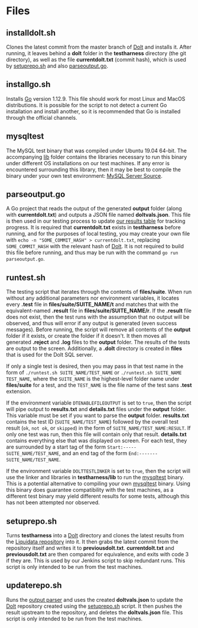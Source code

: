 # Files

## installdolt.sh

Clones the latest commit from the master branch of [Dolt](https://github.com/liquidata-inc/dolt) and installs it. After running, it leaves behind a **dolt** folder in the **testharness** directory (the git directory), as well as the file **currentdolt.txt** (commit hash), which is used by [setuprepo.sh](https://github.com/liquidata-inc/dolt-mysql-tests/tree/master/testharness#setupreposh) and also [parseoutput.go](https://github.com/liquidata-inc/dolt-mysql-tests/tree/master/testharness#parseoutputgo).

## installgo.sh

Installs [Go](https://golang.org/) version 1.12.9. This file should work for most Linux and MacOS distributions. It is possible for the script to not detect a current Go installation and install another, so it is recommended that Go is installed through the official channels.

## mysqltest

The MySQL test binary that was compiled under Ubuntu 19.04 64-bit. The accompanying [lib](https://github.com/liquidata-inc/dolt-mysql-tests/tree/master/testharness/lib) folder contains the libraries necessary to run this binary under different OS installations on our test machines. If any error is encountered surrounding this library, then it may be best to compile the binary under your own test environment: [MySQL Server Source](https://github.com/mysql/mysql-server).

## parseoutput.go

A Go project that reads the output of the generated **output** folder (along with **currentdolt.txt**) and outputs a JSON file named **doltvals.json**. This file is then used in our testing process to update [our results table](https://beta.dolthub.com/repositories/Liquidata/mysql-integration-tests) for tracking progress. It is required that **currentdolt.txt** exists in **testharness** before running, and for the purposes of local testing, you may create your own file with `echo -n "SOME_COMMIT_HASH" > currentdolt.txt`, replacing `SOME_COMMIT_HASH` with the relevant hash of [Dolt](https://github.com/liquidata-inc/dolt). It is not required to build this file before running, and thus may be run with the command `go run parseoutput.go`.

## runtest.sh

The testing script that iterates through the contents of **files/suite**. When run without any additional parameters nor environment variables, it locates every **.test** file in **files/suite/SUITE_NAME/t** and matches that with the equivalent-named **.result** file in **files/suite/SUITE_NAME/r**. If the **.result** file does not exist, then the test runs with the assumption that no output will be observed, and thus will error if any output is generated (even success messages). Before running, the script will remove all contents of the **output** folder if it exists, or create the folder if it doesn't. It then moves all generated **.reject** and **.log** files to the **output** folder. The results of the tests are output to the screen. Additionally, a **.dolt** directory is created in **files** that is used for the Dolt SQL server.

If only a single test is desired, then you may pass in that test name in the form of `./runtest.sh SUITE_NAME/TEST_NAME` or `./runtest.sh SUITE_NAME TEST_NAME`, where the `SUITE_NAME` is the highest-level folder name under **files/suite** for a test, and the `TEST_NAME` is the file name of the test sans **.test** extension.

If the environment variable `DTENABLEFILEOUTPUT` is set to `true`, then the script will pipe output to **results.txt** and **details.txt** files under the **output** folder. This variable must be set if you want to parse the **output** folder. **results.txt** contains the test ID (`SUITE_NAME/TEST_NAME`) followed by the overall test result (`ok`, `not ok`, or `skipped`) in the form of `SUITE_NAME/TEST_NAME:RESULT`. If only one test was run, then this file will contain only that result. **details.txt** contains everything else that was displayed on screen. For each test, they are surrounded by a start tag of the form `Start:----- SUITE_NAME/TEST_NAME`, and an end tag of the form `End:------- SUITE_NAME/TEST_NAME`.

If the environment variable `DOLTTESTLINKER` is set to `true`, then the script will use the linker and libraries in **testharness/lib** to run the [mysqltest](https://github.com/liquidata-inc/dolt-mysql-tests/tree/master/testharness#mysqltest) binary. This is a potential alternative to compiling your own [mysqltest](https://github.com/liquidata-inc/dolt-mysql-tests/tree/master/testharness#mysqltest) binary. Using this binary does guarantee compatibility with the test machines, as a different test binary may yield different results for some tests, although this has not been attempted nor observed.

## setuprepo.sh

Turns **testharness** into a [Dolt](https://github.com/liquidata-inc/dolt) directory and clones the latest results from the [Liquidata repository](https://beta.dolthub.com/repositories/Liquidata/mysql-integration-tests) into it. It then grabs the latest commit from the repository itself and writes it to **previousdolt.txt**. **currentdolt.txt** and **previousdolt.txt** are then compared for equivalence, and exits with code 3 if they are. This is used by our Jenkins script to skip redundant runs. This script is only intended to be run from the test machines.

## updaterepo.sh

Runs the [output parser](https://github.com/liquidata-inc/dolt-mysql-tests/tree/master/testharness#parseoutputgo) and uses the created **doltvals.json** to update the [Dolt](https://github.com/liquidata-inc/dolt) repository created using the [setuprepo.sh](https://github.com/liquidata-inc/dolt-mysql-tests/tree/master/testharness#setupreposh) script. It then pushes the result upstream to the repository, and deletes the **doltvals.json** file. This script is only intended to be run from the test machines.
